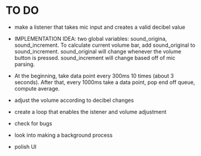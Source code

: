 # TO DO

 * make a listener that takes mic input and creates a valid decibel value

 * IMPLEMENTATION IDEA: two global variables: sound_origina, sound_increment. To calculate current volume bar, add sound_original to sound_increment. sound_original will change whenever the volume button is pressed. sound_increment will change based off of mic parsing.

 * At the beginning, take data point every 300ms 10 times (about 3 seconds). After that, every 1000ms take a data point, pop end off queue, compute average.

 * adjust the volume according to decibel changes

* create a loop that enables the istener and volume adjustment

* check for bugs

* look into making a background process

* polish UI
  